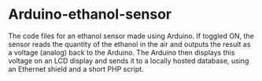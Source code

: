 # Arduino-ethanol-sensor
The code files for an ethanol sensor made using Arduino. If toggled ON, the sensor reads the quantity of the ethanol in the air and outputs the result as a voltage (analog) back to the Arduino. The Arduino then displays this voltage on an LCD display and sends it to a locally hosted database, using an Ethernet shield and a short PHP script.
